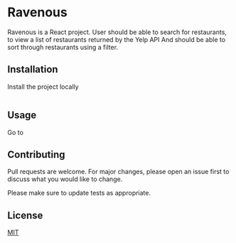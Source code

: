 # Ravenous
Ravenous is a React project.
User should be able to search for restaurants, to view a list of restaurants returned by the Yelp API
And should be able to sort through restaurants using a filter.

## Installation

Install the project locally
```bash
```

## Usage
Go to 


## Contributing
Pull requests are welcome. For major changes, please open an issue first to discuss what you would like to change.

Please make sure to update tests as appropriate.

## License
[MIT](https://choosealicense.com/licenses/mit/)

